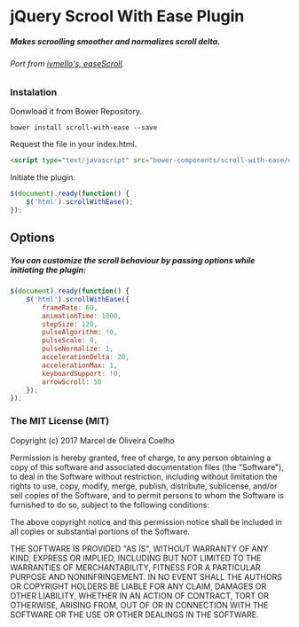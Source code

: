# jQuery Scrool With Ease Plugin

##### Makes scroolling smoother and normalizes scroll delta.
###### Port from [ivmello's, easeScroll](https://github.com/ivmello/easeScroll/).

### Instalation
Donwload it from Bower Repository.

```
bower install scroll-with-ease --save
```
Request the file in your index.html.
```html
<script type="text/javascript" src="bower-components/scroll-with-ease/dist/scroll-with-ease.js"></script>
```
Initiate the plugin.
```javascript
$(document).ready(function() {
    $('html').scrollWithEase();
});
```

## Options
##### You can customize the scroll behaviour by passing options while initiating the plugin:
```javascript
$(document).ready(function() {
    $('html').scrollWithEase({
        frameRate: 60,
        animationTime: 1000,
        stepSize: 120,
        pulseAlgorithm: !0,
        pulseScale: 8,
        pulseNormalize: 1,
        accelerationDelta: 20,
        accelerationMax: 1,
        keyboardSupport: !0,
        arrowScroll: 50    
    });
});
```
### The MIT License (MIT)

Copyright (c) 2017 Marcel de Oliveira Coelho

Permission is hereby granted, free of charge, to any person obtaining a copy of
this software and associated documentation files (the "Software"), to deal in
the Software without restriction, including without limitation the rights to
use, copy, modify, merge, publish, distribute, sublicense, and/or sell copies of
the Software, and to permit persons to whom the Software is furnished to do so,
subject to the following conditions:

The above copyright notice and this permission notice shall be included in all
copies or substantial portions of the Software.

THE SOFTWARE IS PROVIDED "AS IS", WITHOUT WARRANTY OF ANY KIND, EXPRESS OR
IMPLIED, INCLUDING BUT NOT LIMITED TO THE WARRANTIES OF MERCHANTABILITY, FITNESS
FOR A PARTICULAR PURPOSE AND NONINFRINGEMENT. IN NO EVENT SHALL THE AUTHORS OR
COPYRIGHT HOLDERS BE LIABLE FOR ANY CLAIM, DAMAGES OR OTHER LIABILITY, WHETHER
IN AN ACTION OF CONTRACT, TORT OR OTHERWISE, ARISING FROM, OUT OF OR IN
CONNECTION WITH THE SOFTWARE OR THE USE OR OTHER DEALINGS IN THE SOFTWARE.